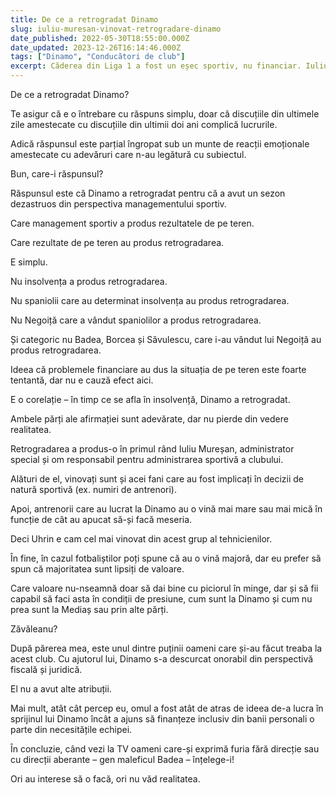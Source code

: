 ```yaml
---
title: De ce a retrogradat Dinamo
slug: iuliu-muresan-vinovat-retrogradare-dinamo
date_published: 2022-05-30T18:55:00.000Z
date_updated: 2023-12-26T16:14:46.000Z
tags: ["Dinamo", "Conducători de club"]
excerpt: Căderea din Liga 1 a fost un eșec sportiv, nu financiar. Iuliu Mureșan este cel care a condus sportiv acest club în sezonul retrogradării
---
```


De ce a retrogradat Dinamo?

Te asigur că e o întrebare cu răspuns simplu, doar că discuțiile din ultimele zile amestecate cu discuțiile din ultimii doi ani complică lucrurile.

Adică răspunsul este parțial îngropat sub un munte de reacții emoționale amestecate cu adevăruri care n-au legătură cu subiectul.

Bun, care-i răspunsul?

Răspunsul este că Dinamo a retrogradat pentru că a avut un sezon dezastruos din perspectiva managementului sportiv.

Care management sportiv a produs rezultatele de pe teren.

Care rezultate de pe teren au produs retrogradarea.

E simplu.

Nu insolvența a produs retrogradarea.

Nu spaniolii care au determinat insolvența au produs retrogradarea.

Nu Negoiță care a vândut spaniolilor a produs retrogradarea.

Și categoric nu Badea, Borcea și Săvulescu, care i-au vândut lui Negoiță au produs retrogradarea.

Ideea că problemele financiare au dus la situația de pe teren este foarte tentantă, dar nu e cauză efect aici.

E o corelație – în timp ce se afla în insolvență, Dinamo a retrogradat.

Ambele părți ale afirmației sunt adevărate, dar nu pierde din vedere realitatea.

Retrogradarea a produs-o în primul rând Iuliu Mureșan, administrator special și om responsabil pentru administrarea sportivă a clubului.

Alături de el, vinovați sunt și acei fani care au fost implicați în decizii de natură sportivă (ex. numiri de antrenori).

Apoi, antrenorii care au lucrat la Dinamo au o vină mai mare sau mai mică în funcție de cât au apucat să-și facă meseria.

Deci Uhrin e cam cel mai vinovat din acest grup al tehnicienilor.

În fine, în cazul fotbaliștilor poți spune că au o vină majoră, dar eu prefer să spun că majoritatea sunt lipsiți de valoare.

Care valoare nu-nseamnă doar să dai bine cu piciorul în minge, dar și să fii capabil să faci asta în condiții de presiune, cum sunt la Dinamo și cum nu prea sunt la Mediaș sau prin alte părți.

Zăvăleanu?

După părerea mea, este unul dintre puținii oameni care și-au făcut treaba la acest club. Cu ajutorul lui, Dinamo s-a descurcat onorabil din perspectivă fiscală și juridică.

El nu a avut alte atribuții.

Mai mult, atât cât percep eu, omul a fost atât de atras de ideea de-a lucra în sprijinul lui Dinamo încât a ajuns să finanțeze inclusiv din banii personali o parte din necesitățile echipei.

În concluzie, când vezi la TV oameni care-și exprimă furia fără direcție sau cu direcții aberante – gen maleficul Badea – înțelege-i!

Ori au interese să o facă, ori nu văd realitatea.
